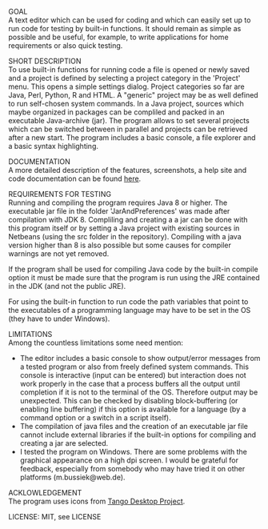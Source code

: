 GOAL<br>
A text editor which can be used for coding and which can easily set up to run code for
testing by built-in functions. It should remain as simple as possible and be useful, for
example, to write applications for home requirements or also quick testing.
<p>
SHORT DESCRIPTION<br>
To use built-in functions for running code a file is opened or newly saved and a project
is defined by selecting a project category in the 'Project' menu. This opens a simple
settings dialog. Project categories so far are Java, Perl, Python, R and HTML. A "generic"
project may be as well defined to run self-chosen system commands. In a Java project,
sources which maybe organized in packages can be compliled and packed in an executable
Java-archive (jar). The program allows to set several projects which can be switched between
in parallel and projects can be retrieved after a new start. The program includes a basic
console, a file explorer and a basic syntax highlighting.
<p>
DOCUMENTATION<br>
A more detailed description of the features, screenshots, a help site and code documentation
can be found <a href="https://eadgyth.github.io/Programming-Editor/">here</a>.
<p>
REQUIREMENTS FOR TESTING<br>
Running and compiling the program requires Java 8 or higher. The executable jar file in the
folder 'JarAndPreferences' was made after compilation with JDK 8. Compliling and creating a
a jar can be done with this program itself or by setting a Java project with existing sources
in Netbeans (using the src folder in the repository). Compiling with a java version higher than
8 is also possible but some causes for compiler warnings are not yet removed.
<p>
If the program shall be used for compiling Java code by the built-in compile option it must be
made sure that the program is run using the JRE contained in the JDK (and not the public JRE).
<p>
For using the built-in function to run code the path variables that point to the executables
of a programming language may have to be set in the OS (they have to under Windows).
<p>
LIMITATIONS<br>
Among the countless limitations some need mention:
<ul>
<li>The editor includes a basic console to show output/error messages from a tested program
    or also from freely defined system commands. This console is interactive (input can be
    entered) but interaction does not work properly in the case that a process buffers all
    the output until completion if it is not to the terminal of the OS. Therefore output
    may be unexpected. This can be checked by disabling block-buffering (or enabling line
    buffering) if this option is available for a language (by a command option or a switch
    in a script itself).</li>
<li>The compilation of java files and the creation of an executable jar file cannot include
    external libraries if the built-in options for compiling and creating a jar are selected.</li>
<li>I tested the program on Windows. There are some problems with the graphical appearance
    on a high dpi screen. I would be grateful for feedback, especially from somebody who may
    have tried it on other platforms (m.bussiek@web.de).</li>
</ul>
<p>
ACKLOWLEDGEMENT<br>
The program uses icons from
<a href="https://github.com/Distrotech/tango-icon-theme">Tango Desktop Project</a>.
<p>
LICENSE: MIT, see LICENSE<br>
